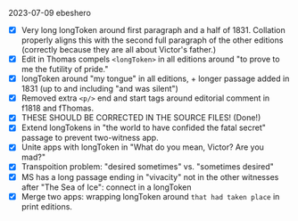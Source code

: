 2023-07-09 ebeshero

- [x]  Very long longToken around first paragraph and a half of 1831. Collation
properly aligns this with the second full paragraph of the other editions (correctly
because they are all about Victor's father.) 
- [x] Edit in Thomas compels `<longToken>` in all editions around "to prove to me the futility of pride."
- [x] longToken around "my tongue" in all editions, + longer passage added in 1831 (up to and including "and was silent")
- [x] Removed extra `<p/>` end and start tags around editorial comment in f1818 and fThomas. 
- [x] THESE SHOULD BE CORRECTED IN THE SOURCE FILES! (Done!)
- [x] Extend longTokens in "the world to have confided the fatal secret" passage to prevent two-witness app.
- [x] Unite apps with longToken in "What do you mean, Victor? Are you mad?"  
- [x] Transpoition problem: "desired sometimes" vs. "sometimes desired"
- [x] MS has a long passage ending in "vivacity" not in the other witnesses after "The Sea of Ice": connect in a longToken 
- [x] Merge two apps: wrapping longToken around `that had taken place` in print editions.